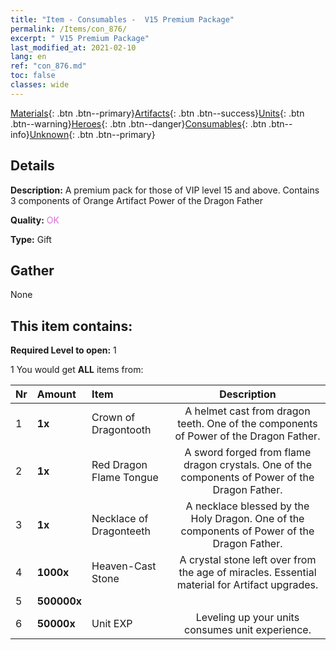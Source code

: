 ```yaml
---
title: "Item - Consumables -  V15 Premium Package"
permalink: /Items/con_876/
excerpt: " V15 Premium Package"
last_modified_at: 2021-02-10
lang: en
ref: "con_876.md"
toc: false
classes: wide
---
```

 [Materials](/Items/){: .btn .btn--primary}[Artifacts](/Items/Artifacts/){: .btn .btn--success}[Units](/Items/Units/){: .btn .btn--warning}[Heroes](/Items/Heroes/){: .btn .btn--danger}[Consumables](/Items/Consumables/){: .btn .btn--info}[Unknown](/Items/Unknown/){: .btn .btn--primary}

## Details
 **Description:** A premium pack for those of VIP level 15 and above. Contains 3 components of Orange Artifact Power of the Dragon Father

 **Quality:** <span style="color: #DA70D6">OK</span>

 **Type:** Gift

## Gather

  None

## This item contains:

 **Required Level to open:** 1

 1 You would get **ALL** items  from:

  | Nr | Amount |     Item    | Description |
  |:---|:-------|:------------|:-----------:|
  | 1 |  **1x** | Crown of Dragontooth | A helmet cast from dragon teeth. One of the components of Power of the Dragon Father.  | 
  | 2 |  **1x** | Red Dragon Flame Tongue | A sword forged from flame dragon crystals. One of the components of Power of the Dragon Father.  | 
  | 3 |  **1x** | Necklace of Dragonteeth | A necklace blessed by the Holy Dragon. One of the components of Power of the Dragon Father.  | 
  | 4 |  **1000x** | Heaven-Cast Stone | A crystal stone left over from the age of miracles. Essential material for Artifact upgrades.  | 
  | 5 |  **500000x** | <i class="fas fa-coins"/> |  | 
  | 6 |  **50000x** | Unit EXP | Leveling up your units consumes unit experience.  | 

